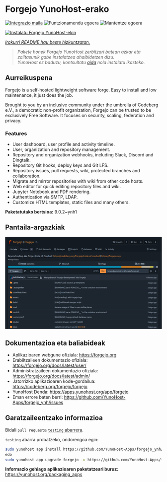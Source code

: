 <!--
Ohart ongi: README hau automatikoki sortu da <https://github.com/YunoHost/apps/tree/master/tools/readme_generator>ri esker
EZ editatu eskuz.
-->

# Forgejo YunoHost-erako

[![Integrazio maila](https://dash.yunohost.org/integration/forgejo.svg)](https://ci-apps.yunohost.org/ci/apps/forgejo/) ![Funtzionamendu egoera](https://ci-apps.yunohost.org/ci/badges/forgejo.status.svg) ![Mantentze egoera](https://ci-apps.yunohost.org/ci/badges/forgejo.maintain.svg)

[![Instalatu Forgejo YunoHost-ekin](https://install-app.yunohost.org/install-with-yunohost.svg)](https://install-app.yunohost.org/?app=forgejo)

*[Irakurri README hau beste hizkuntzatan.](./ALL_README.md)*

> *Pakete honek Forgejo YunoHost zerbitzari batean azkar eta zailtasunik gabe instalatzea ahalbidetzen dizu.*  
> *YunoHost ez baduzu, kontsultatu [gida](https://yunohost.org/install) nola instalatu ikasteko.*

## Aurreikuspena

Forgejo is a self-hosted lightweight software forge. Easy to install and low maintenance, it just does the job.

Brought to you by an inclusive community under the umbrella of Codeberg e.V., a democratic non-profit organization, Forgejo can be trusted to be exclusively Free Software. It focuses on security, scaling, federation and privacy. 

### Features

- User dashboard, user profile and activity timeline.
- User, organization and repository management.
- Repository and organization webhooks, including Slack, Discord and Dingtalk.
- Repository Git hooks, deploy keys and Git LFS.
- Repository issues, pull requests, wiki, protected branches and collaboration.
- Migrate and mirror repositories with wiki from other code hosts.
- Web editor for quick editing repository files and wiki.
- Jupyter Notebook and PDF rendering.
- Authentication via SMTP, LDAP.
- Customize HTML templates, static files and many others.


**Paketatutako bertsioa:** 9.0.2~ynh1

## Pantaila-argazkiak

![Forgejo(r)en pantaila-argazkia](./doc/screenshots/screenshot.png)

## Dokumentazioa eta baliabideak

- Aplikazioaren webgune ofiziala: <https://forgejo.org>
- Erabiltzaileen dokumentazio ofiziala: <https://forgejo.org/docs/latest/user/>
- Administratzaileen dokumentazio ofiziala: <https://forgejo.org/docs/latest/admin/>
- Jatorrizko aplikazioaren kode-gordailua: <https://codeberg.org/forgejo/forgejo>
- YunoHost Denda: <https://apps.yunohost.org/app/forgejo>
- Eman errore baten berri: <https://github.com/YunoHost-Apps/forgejo_ynh/issues>

## Garatzaileentzako informazioa

Bidali `pull request`a [`testing` abarrera](https://github.com/YunoHost-Apps/forgejo_ynh/tree/testing).

`testing` abarra probatzeko, ondorengoa egin:

```bash
sudo yunohost app install https://github.com/YunoHost-Apps/forgejo_ynh/tree/testing --debug
edo
sudo yunohost app upgrade forgejo -u https://github.com/YunoHost-Apps/forgejo_ynh/tree/testing --debug
```

**Informazio gehiago aplikazioaren paketatzeari buruz:** <https://yunohost.org/packaging_apps>
